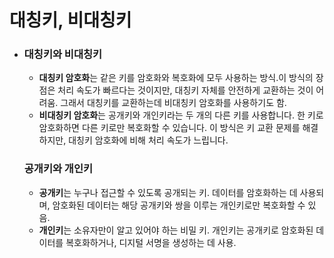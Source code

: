 # 대칭키, 비대칭키

- ### 대칭키와 비대칭키

  - **대칭키 암호화**는 같은 키를 암호화와 복호화에 모두 사용하는 방식.이 방식의 장점은 처리 속도가 빠르다는 것이지만, 대칭키 자체를 안전하게 교환하는 것이 어려움. 그래서 대칭키를 교환하는데 비대칭키 암호화를 사용하기도 함.
  - **비대칭키 암호화**는 공개키와 개인키라는 두 개의 다른 키를 사용합니다. 한 키로 암호화하면 다른 키로만 복호화할 수 있습니다. 이 방식은 키 교환 문제를 해결하지만, 대칭키 암호화에 비해 처리 속도가 느립니다.

  ### 공개키와 개인키

  - **공개키**는 누구나 접근할 수 있도록 공개되는 키. 데이터를 암호화하는 데 사용되며, 암호화된 데이터는 해당 공개키와 쌍을 이루는 개인키로만 복호화할 수 있음.
  - **개인키**는 소유자만이 알고 있어야 하는 비밀 키. 개인키는 공개키로 암호화된 데이터를 복호화하거나, 디지털 서명을 생성하는 데 사용.